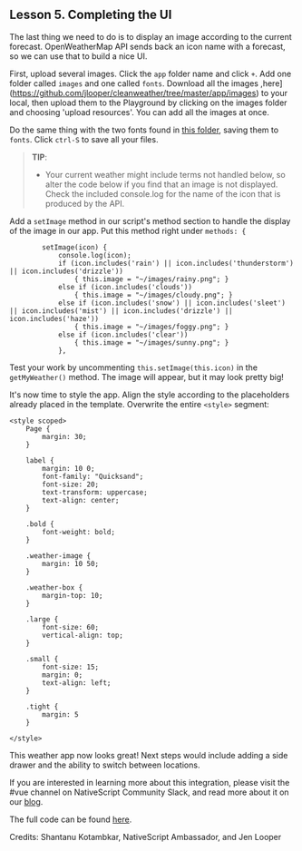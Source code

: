 ## Lesson 5. Completing the UI

The last thing we need to do is to display an image according to the current forecast. OpenWeatherMap API sends back an icon name with a forecast, so we can use that to build a nice UI.

First, upload several images. Click the `app` folder name and click `+`. Add one folder called `images` and one called `fonts`. Download all the images ,here](https://github.com/jlooper/cleanweather/tree/master/app/images) to your local, then upload them to the Playground by clicking on the images folder and choosing 'upload resources'. You can add all the images at once. 

Do the same thing with the two fonts found in [this folder](https://github.com/jlooper/cleanweather/tree/master/app/fonts), saving them to `fonts`. Click `ctrl-S` to save all your files.

> **TIP**:
> * Your current weather might include terms not handled below, so alter the code below if you find that an image is not displayed. Check the included console.log for the name of the icon that is produced by the API.

Add a `setImage` method in our script's method section to handle the display of the image in our app. Put this method right under `methods: {`

```
        setImage(icon) { 
            console.log(icon); 
            if (icon.includes('rain') || icon.includes('thunderstorm') || icon.includes('drizzle'))
			    { this.image = "~/images/rainy.png"; } 
            else if (icon.includes('clouds')) 
                { this.image = "~/images/cloudy.png"; } 
            else if (icon.includes('snow') || icon.includes('sleet') || icon.includes('mist') || icon.includes('drizzle') || icon.includes('haze')) 
                { this.image = "~/images/foggy.png"; } 
            else if (icon.includes('clear'))
                { this.image = "~/images/sunny.png"; } 
            }, 

```
Test your work by uncommenting `this.setImage(this.icon)` in the `getMyWeather()` method. The image will appear, but it may look pretty big!

It's now time to style the app. Align the style according to the placeholders already placed in the template. Overwrite the entire `<style>` segment:

```
<style scoped>
	Page {
		margin: 30;
	}

	label {
		margin: 10 0;
		font-family: "Quicksand";
		font-size: 20;
		text-transform: uppercase;
		text-align: center;
	}

	.bold {
		font-weight: bold;
	}

	.weather-image {
		margin: 10 50;
	}

	.weather-box {
		margin-top: 10;
	}

	.large {
		font-size: 60;
		vertical-align: top;
	}

	.small {
		font-size: 15;
		margin: 0;
		text-align: left;
	}

	.tight {
		margin: 5
	}

</style>

```

This weather app now looks great! Next steps would include adding a side drawer and the ability to switch between locations. 

If you are interested in learning more about this integration, please visit the #vue channel on NativeScript Community Slack, and read more about it on our [blog](https://www.nativescript.org/search?start=0&q=vue).

The full code can be found [here](https://play.nativescript.org/?template=play-vue&id=E6YWpD&v=6).

Credits: Shantanu Kotambkar, NativeScript Ambassador, and Jen Looper 
